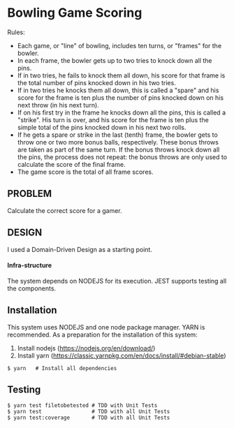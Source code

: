 # Bowling Game Scoring

Rules:

* Each game, or "line" of bowling, includes ten turns, or "frames" for the bowler.
* In each frame, the bowler gets up to two tries to knock down all the pins.
* If in two tries, he fails to knock them all down, his score for that frame is the total number of pins knocked down in his two tries.
* If in two tries he knocks them all down, this is called a "spare" and his score for the frame is ten plus the number of pins knocked down on his next throw (in his next turn).
* If on his first try in the frame he knocks down all the pins, this is called a "strike". His turn is over, and his score for the frame is ten plus the simple total of the pins knocked down in his next two rolls.
 * If he gets a spare or strike in the last (tenth) frame, the bowler gets to throw one or two more bonus balls, respectively. These bonus throws are taken as part of the same turn. If the bonus throws knock down all the pins, the process does not repeat: the bonus throws are only used to calculate the score of the final frame.
* The game score is the total of all frame scores.

## PROBLEM

Calculate the correct score for a gamer.

## DESIGN

I used a Domain-Driven Design as a starting point.

#### Infra-structure

The system depends on NODEJS for its execution. JEST supports testing all the components.

## Installation

This system uses NODEJS and one node package manager. YARN is recommended.
As a preparation for the installation of this system:

1. Install nodejs (https://nodejs.org/en/download/)
2. Install yarn (https://classic.yarnpkg.com/en/docs/install/#debian-stable)

```
$ yarn   # Install all dependencies
```

## Testing

```
$ yarn test filetobetested # TDD with Unit Tests
$ yarn test                # TDD with all Unit Tests
$ yarn test:coverage       # TDD with all Unit Tests
```
